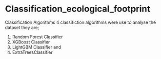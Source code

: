 # Classification_ecological_footprint
Classification Algorithms
4 classifiction algorithms were use to analyse the dataset they are;
1. Random Forest Classifier
2. XGBoost Classifier
3. LightGBM Classifier and 
4. ExtraTreesClassifier
